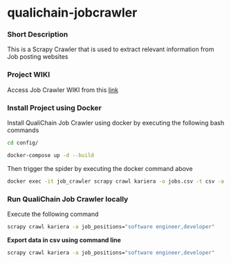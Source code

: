 # qualichain-jobcrawler

### Short Description 

This is a Scrapy Crawler that is used to extract relevant information from Job posting websites

### Project WIKI

Access Job Crawler WIKI from this [link](https://github.com/epu-ntua/qualichain-jobcrawler/wiki)

### Install Project using Docker

Install QualiChain Job Crawler using docker by executing the following bash commands

```bash
cd config/

docker-compose up -d --build
```

Then trigger the spider by executing the docker command above

```bash
docker exec -it job_crawler scrapy crawl kariera -o jobs.csv -t csv -a job_positions="software engineer,developer"
```


### Run QualiChain Job Crawler locally

Execute the following command

```bash
scrapy crawl kariera -a job_positions="software engineer,developer"
```

**Export data in csv using command line**

```bash
scrapy crawl kariera -a job_positions="software engineer,developer" 
```

